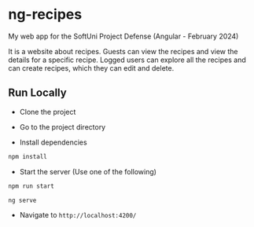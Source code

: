 
# ng-recipes

My web app for the SoftUni Project Defense (Angular - February 2024)

It is a website about recipes. Guests can view the recipes and view the details for a specific recipe.
Logged users can explore all the recipes and can create recipes, which they can edit and delete.
## Run Locally

- Clone the project

- Go to the project directory

- Install dependencies

```bash
npm install
```

- Start the server (Use one of the following)

```bash
npm run start
```
```bash
ng serve
```

- Navigate to `http://localhost:4200/`
